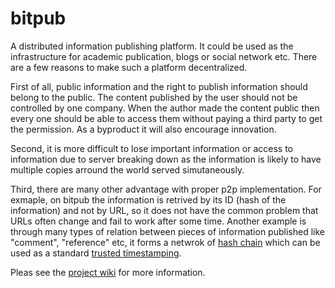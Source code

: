 bitpub
======

A distributed information publishing platform. It could be used as the infrastructure for academic publication, blogs or social network etc. There are a few reasons to make such a platform decentralized. 

First of all, public information and the right to publish information should belong to the public. The content published by the user should not be controlled by one company. When the author made the content public then every one should be able to access them without paying a third party to get the permission. As a byproduct it will also encourage innovation.

Second, it is more difficult to lose important information or access to information due to server breaking down as the information is likely to have multiple copies arround the world served simutaneously.

Third, there are many other advantage with proper p2p implementation. For exmaple, on bitpub the information is retrived by its ID (hash of the information) and not by URL, so it does not have the common problem that URLs often change and fail to work after some time. Another example is through many types of relation between pieces of information published like "comment", "reference" etc, it forms a netwrok of [hash chain](http://en.wikipedia.org/wiki/Hash_chain) which can be used as a standard [trusted timestamping](http://en.wikipedia.org/wiki/Trusted_timestamping).


Pleas see the [project wiki](https://github.com/entron/bitpub/wiki) for more information.
